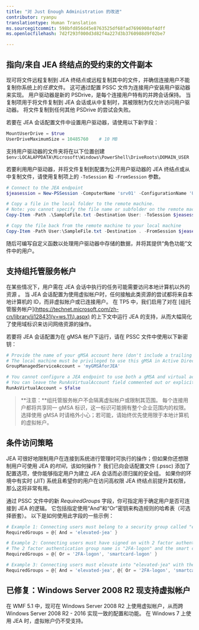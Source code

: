 ```yaml
---
title: "对 Just Enough Administration 的改进"
contributor: ryanpu
translationtype: Human Translation
ms.sourcegitcommit: 598bfd856d45e8763525df68fad7696900af4dff
ms.openlocfilehash: 7d2f293f000d3d82f4a227d3b3760988d9f02be7

---
```


## 指向/来自 JEA 终结点的受约束的文件副本

现可将文件远程复制到 JEA 终结点或远程复制其中的文件，并确信连接用户不能复制你系统上的*任意*文件。
这可通过配置 PSSC 文件为连接用户安装用户驱动器来实现。
用户驱动器是新的 PSDrive，是每个连接用户特有的并跨会话保持。
当复制项用于将文件复制到 JEA 会话或从中复制时，其被限制为仅允许访问用户驱动器。
将文件复制到任何其他 PSDrive 的尝试会失败。

若要在 JEA 会话配置文件中设置用户驱动器，请使用以下新字段：
```powershell
MountUserDrive = $true
UserDriveMaximumSize = 10485760    # 10 MB
```

支持用户驱动器的文件夹将在以下位置创建 `$env:LOCALAPPDATA\Microsoft\Windows\PowerShell\DriveRoots\DOMAIN_USER`

若要利用用户驱动器，并将文件复制到配置为公开用户驱动器的 JEA 终结点或从中复制文件，请使用复制项上的 `-ToSession` 和 `-FromSession` 参数。
```powershell
# Connect to the JEA endpoint
$jeasession = New-PSSession -ComputerName 'srv01' -ConfigurationName 'UserDemo'

# Copy a file in the local folder to the remote machine.
# Note: you cannot specify the file name or subfolder on the remote machine. You must exactly type "User:"
Copy-Item -Path .\SampleFile.txt -Destination User: -ToSession $jeasession

# Copy the file back from the remote machine to your local machine
Copy-Item -Path User:\SampleFile.txt -Destination . -FromSession $jeasession
```

随后可编写自定义函数以处理用户驱动器中存储的数据，并将其提供“角色功能”文件中的用户。

## 支持组托管服务帐户

在某些情况下，用户需在 JEA 会话中执行的任务可能需要访问本地计算机以外的资源 。
当 JEA 会话配置为使用虚拟帐户时，任何接触此类资源的尝试都将来自本地计算机的 ID，而非虚拟帐户或已连接用户。
在 TP5 中，我们启用了对在 [组托管服务帐户](https://technet.microsoft.com/zh-cn/library/jj128431(v=ws.11\).aspx) 的上下文中运行 JEA 的支持，从而大幅简化了使用域标识来访问网络资源的操作。

若要将 JEA 会话配置为在 gMSA 帐户下运行，请在 PSSC 文件中使用以下新密钥：
```powershell
# Provide the name of your gMSA account here (don't include a trailing $)
# The local machine must be privileged to use this gMSA in Active Directory
GroupManagedServiceAccount = 'myGMSAforJEA'

# You cannot configure a JEA endpoint to use both a gMSA and virtual account
# You can leave the RunAsVirtualAccount field commented out or explicitly set it to false
RunAsVirtualAccount = $false
```

> **注意：**组托管服务帐户不会隔离虚拟帐户或限制其范围。
> 每个连接用户都将共享同一 gMSA 标识，这一标识可能拥有整个企业范围内的权限。
> 选择使用 gMSA 时请格外小心；若可能，请始终优先使用限于本地计算机的虚拟帐户。

## 条件访问策略

JEA 可很好地限制用户在连接到系统进行管理时可执行的操作；但如果你还想限制用户可使用 JEA 的*时间*，该如何操作？
我们已向会话配置文件 (.pssc) 添加了配置选项，使你能够指定用户为建立 JEA 会话而必须归属的安全组。
如果你的环境中有实时 (JIT) 系统且希望你的用户在访问高权限 JEA 终结点前提升其权限，那么这将非常有用。

通过 PSSC 文件中的新 *RequiredGroups* 字段，你可指定用于确定用户是否可连接到 JEA 的逻辑。
它包括指定使用“And”和“Or”密钥来构造规则的哈希表（可选择嵌套）。
以下是如何使用此字段的一些示例：
```powershell
# Example 1: Connecting users must belong to a security group called "elevated-jea"
RequiredGroups = @{ And = 'elevated-jea' }

# Example 2: Connecting users must have signed on with 2 factor authentication or a smart card
# The 2 factor authentication group name is "2FA-logon" and the smart card group name is "smartcard-logon"
RequiredGroups = @{ Or = '2FA-logon', 'smartcard-logon' }

# Example 3: Connecting users must elevate into "elevated-jea" with their JIT system and have logged on with 2FA or a smart card
RequiredGroups = @{ And = 'elevated-jea', @{ Or = '2FA-logon', 'smartcard-logon' }}
```

## 已修复：Windows Server 2008 R2 现支持虚拟帐户
在 WMF 5.1 中，现可在 Windows Server 2008 R2 上使用虚拟帐户，从而跨 Windows Server 2008 R2 - 2016 实现一致的配置和功能。
在 Windows 7 上使用 JEA 时，虚拟帐户仍不受支持。


<!--HONumber=Jul16_HO4-->


